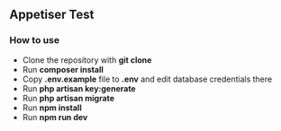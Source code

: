 
## Appetiser Test

### How to use

- Clone the repository with __git clone__
- Run __composer install__
- Copy __.env.example__ file to __.env__ and edit database credentials there
- Run __php artisan key:generate__
- Run __php artisan migrate__
- Run __npm install__
- Run __npm run dev__
